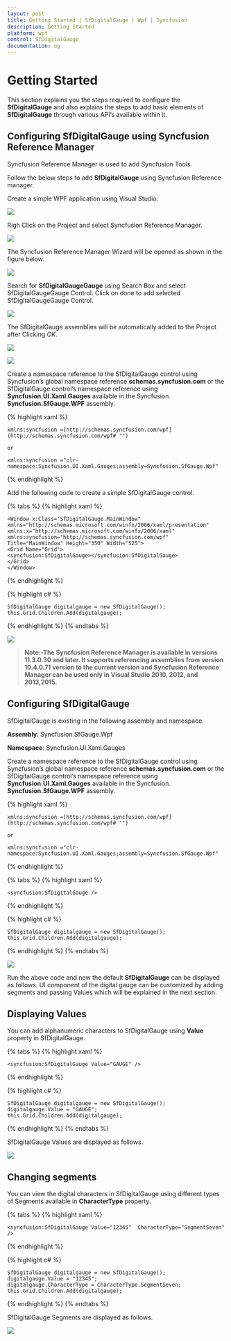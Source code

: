 ```yaml
---
layout: post
title: Getting Started | SfDigitalGauge | Wpf | Syncfusion
description: Getting Started 
platform: wpf
control: SfDigitalGauge
documentation: ug
---
```


# Getting Started 

This section explains you the steps required to configure the **SfDigitalGauge** and also explains the steps to add basic elements of **SfDigitalGauge** through various API’s available within it.

## Configuring SfDigitalGauge using Syncfusion Reference Manager

Syncfusion Reference Manager is used to add  Syncfusion Tools.

Follow the below steps to add **SfDigitalGauge** using Syncfusion Reference manager.

Create a simple WPF application using Visual Studio.

![](Getting-Started_images/Getting-Started_img1.jpeg)

Righ Click on the Project and select Syncfusion Reference Manager.

![](Getting-Started_images/Getting-Started_img2.jpeg)

The Syncfusion Reference Manager Wizard will be opened as shown in the figure below.

![](Getting-Started_images/Getting-Started_img3.jpeg)

Search for **SfDigitalGaugeGauge** using Search Box and select SfDigitalGaugeGauge Control. Click on done to add selected SfDigitalGaugeGauge Control.

![](Getting-Started_images/Getting-Started_img4.jpeg)

The SfDigitalGauge assemblies will be automatically added to the Project after Clicking *OK*.

![](Getting-Started_images/Getting-Started_img5.jpeg)

![](Getting-Started_images/Getting-Started_img6.jpeg)

Create a namespace reference to the SfDigitalGauge control using Syncfusion’s global namespace reference **schemas.syncfusion.com** or the SfDigitalGauge control’s namespace reference using **Syncfusion.UI.Xaml.Gauges** available in the Syncfusion. **Syncfusion.SfGauge.WPF** assembly.

{% highlight xaml %}

    xmlns:syncfusion =[http://schemas.syncfusion.com/wpf](http://schemas.syncfusion.com/wpf# "")

    or

    xmlns:syncfusion ="clr-namespace:Syncfusion.UI.Xaml.Gauges;assembly=Syncfusion.SfGauge.Wpf"

{% endhighlight %}

Add the following code to create a simple SfDigitalGauge control.

{% tabs %}
{% highlight xaml %}

    <Window x:Class="SfDigitalGauge.MainWindow"
    xmlns="http://schemas.microsoft.com/winfx/2006/xaml/presentation"
    xmlns:x="http://schemas.microsoft.com/winfx/2006/xaml"
    xmlns:syncfusion="http://schemas.syncfusion.com/wpf"
    Title="MainWindow" Height="350" Width="525">
    <Grid Name="Grid">
    <syncfusion:SfDigitalGauge></syncfusion:SfDigitalGauge>  
    </Grid>
    </Window> 

{% endhighlight %}

{% highlight c# %}

    SfDigitalGauge digitalgauge = new SfDigitalGauge();
    this.Grid.Children.Add(digitalgauge);

{% endhighlight %}
{% endtabs %}

![](Getting-Started_images/Getting-Started_img7.jpeg)

>**Note:-The Syncfusion Reference Manager is available in versions 11.3.0.30 and later. It supports referencing assemblies from version 10.4.0.71 version to the current version and Syncfusion Reference Manager can be used only in Visual Studio 2010, 2012, and 2013,2015.**

## Configuring SfDigitalGauge

SfDigitalGauge is existing in the following assembly and namespace.

**Assembly**: Syncfusion.SfGauge.Wpf

**Namespace**: Syncfusion.UI.Xaml.Gauges

Create a namespace reference to the SfDigitalGauge control using Syncfusion’s global namespace reference **schemas.syncfusion.com** or the SfDigitalGauge control’s namespace reference using **Syncfusion.UI.Xaml.Gauges** available in the Syncfusion. **Syncfusion.SfGauge.WPF** assembly.

{% highlight xaml %}

    xmlns:syncfusion =[http://schemas.syncfusion.com/wpf](http://schemas.syncfusion.com/wpf# "")

    or

    xmlns:syncfusion ="clr-namespace:Syncfusion.UI.Xaml.Gauges;assembly=Syncfusion.SfGauge.Wpf"

{% endhighlight %}

{% tabs %}
{% highlight xaml %}

    <syncfusion:SfDigitalGauge />

{% endhighlight %}

{% highlight c# %}

    SfDigitalGauge digitalgauge = new SfDigitalGauge();
    this.Grid.Children.Add(digitalgauge);
     
{% endhighlight %}
{% endtabs %}

![](Getting-Started_images/Getting-Started_img8.jpeg)


Run the above code and now the default **SfDigitalGauge** can be displayed as follows. UI component of the digital gauge can be customized by adding segments and passing Values which will be explained in the next section.

## Displaying Values 

You can add alphanumeric characters to SfDigitalGauge using **Value** property in SfDigitalGauge.

{% tabs %}
{% highlight xaml %}

    <syncfusion:SfDigitalGauge Value="GAUGE" />    

{% endhighlight %}

{% highlight c# %}

    SfDigitalGauge digitalgauge = new SfDigitalGauge();
    digitalgauge.Value = "GAUGE";
    this.Grid.Children.Add(digitalgauge);

{% endhighlight %}
{% endtabs %}

SfDigitalGauge Values are displayed as follows.

![](Getting-Started_images/Getting-Started_img9.jpeg)

## Changing segments

You can view the digital characters in SfDigitalGauge using different types of Segments available in **CharacterType** property.

{% tabs %}
{% highlight xaml %}

    <syncfusion:SfDigitalGauge Value="12345"  CharacterType="SegmentSeven" />

{% endhighlight %}

{% highlight c# %}

    SfDigitalGauge digitalgauge = new SfDigitalGauge();
    digitalgauge.Value = "12345";
    digitalgauge.CharacterType = CharacterType.SegmentSeven;
    this.Grid.Children.Add(digitalgauge);

{% endhighlight %}
{% endtabs %}

SfDigitalGauge Segments are displayed as follows.

![](Getting-Started_images/Getting-Started_img10.jpg)
